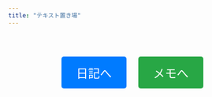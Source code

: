 ```yaml
---
title: "テキスト置き場"
---
```


<div style="text-align: center; margin-top: 50px;">
    <a href="/corpus/diary/" style="display: inline-block; padding: 15px 30px; font-size: 24px; background-color: #007bff; color: white; text-decoration: none; border-radius: 5px; margin: 10px;">日記へ</a>
    <a href="/corpus/memo/" style="display: inline-block; padding: 15px 30px; font-size: 24px; background-color: #28a745; color: white; text-decoration: none; border-radius: 5px; margin: 10px;">メモへ</a>
</div>

